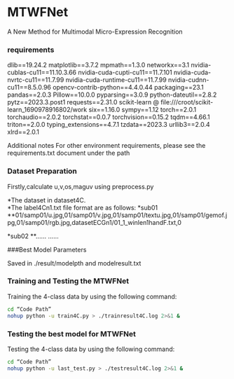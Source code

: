 # MTWFNet
A New Method for Multimodal Micro-Expression Recognition

### requirements
dlib==19.24.2
matplotlib==3.7.2
mpmath==1.3.0
networkx==3.1
nvidia-cublas-cu11==11.10.3.66
nvidia-cuda-cupti-cu11==11.7.101
nvidia-cuda-nvrtc-cu11==11.7.99
nvidia-cuda-runtime-cu11==11.7.99
nvidia-cudnn-cu11==8.5.0.96
opencv-contrib-python==4.4.0.44
packaging==23.1
pandas==2.0.3
Pillow==10.0.0
pyparsing==3.0.9
python-dateutil==2.8.2
pytz==2023.3.post1
requests==2.31.0
scikit-learn @ file:///croot/scikit-learn_1690978916802/work
six==1.16.0
sympy==1.12
torch==2.0.1
torchaudio==2.0.2
torchstat==0.0.7
torchvision==0.15.2
tqdm==4.66.1
triton==2.0.0
typing_extensions==4.7.1
tzdata==2023.3
urllib3==2.0.4
xlrd==2.0.1


Additional notes
For other environment requirements, please see the requirements.txt document under the path

### Dataset Preparation

Firstly,calculate u,v,os,maguv using preprocess.py

*The dataset in dataset4C.  
*The label4Cn1.txt file format are as follows:
*sub01
   **01/samp01/u.jpg,01/samp01/v.jpg,01/samp01/textu.jpg,01/samp01/gemof.jpg,01/samp01/rgb.jpg,datasetECGn1/01_1_winlen1handF.txt,0

*sub02
   **……
……

###Best Model Parameters

Saved in ./result/modelpth and modelresult.txt


### Training and Testing the MTWFNet

Training the 4-class data by using the following command:
```Bash  
cd “Code Path”
nohup python -u train4C.py > ./trainresult4C.log 2>&1 &
```

### Testing the best model for MTWFNet

Testing the 4-class data by using the following command:
```Bash  
cd “Code Path”
nohup python -u last_test.py > ./testresult4C.log 2>&1 &
```




